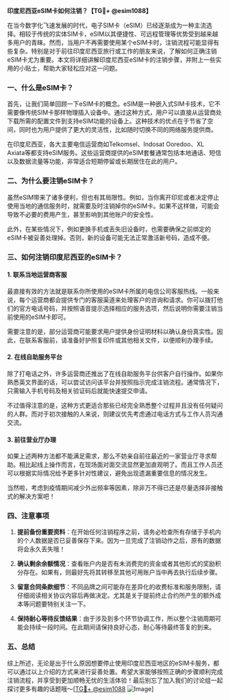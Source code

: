 **印度尼西亚eSIM卡如何注销？【TG💪+ @esim1088】**

在当今数字化飞速发展的时代，电子SIM卡（eSIM）已经逐渐成为一种主流选择。相较于传统的实体SIM卡，eSIM以其便捷性、可远程管理等优势受到越来越多用户的青睐。然而，当用户不再需要使用某个eSIM卡时，注销流程可能显得有些复杂。特别是对于前往印度尼西亚旅行或工作的朋友来说，了解如何正确注销eSIM卡尤为重要。本文将详细讲解印度尼西亚eSIM卡的注销步骤，并附上一些实用的小贴士，帮助大家轻松应对这一问题。

### 一、什么是eSIM卡？

首先，让我们简单回顾一下eSIM卡的概念。eSIM是一种嵌入式SIM卡技术，它不需要像传统SIM卡那样物理插入设备中。通过这种方式，用户可以直接从运营商处下载所需的配置文件到支持eSIM功能的设备上。这种技术的优点在于节省了空间，同时也为用户提供了更大的灵活性，比如随时切换不同的网络服务提供商。

在印度尼西亚，各大主要电信运营商如Telkomsel、Indosat Ooredoo、XL Axiata等都支持eSIM服务。这些运营商提供的eSIM套餐通常包括本地通话、短信以及数据流量等功能，非常适合短期停留或长期居住在此的用户。

### 二、为什么要注销eSIM卡？

虽然eSIM带来了诸多便利，但也有其局限性。例如，当你离开印尼或者决定停止使用当地的通信服务时，就需要及时注销掉你的eSIM卡。如果不这样做，可能会导致不必要的费用产生，甚至影响到其他账户的安全性。

此外，在某些情况下，例如更换手机或丢失旧设备时，也需要确保之前绑定的eSIM卡被妥善处理掉。否则，新的设备可能无法正常激活新号码，造成不便。

### 三、如何注销印度尼西亚的eSIM卡？

#### 1. 联系当地运营商客服

最直接有效的方法就是联系你所使用的eSIM卡所属的电信公司客服热线。一般来说，每个运营商都会提供专门的客服渠道来处理客户的咨询和请求。你可以拨打他们的官方电话号码，并按照语音提示选择相应的服务选项，然后说明你需要注销当前使用的eSIM卡即可。

需要注意的是，部分运营商可能要求用户提供身份证明材料以确认身份真实性。因此，在联系客服前，请准备好护照复印件或其他相关文件，以便顺利办理手续。

#### 2. 在线自助服务平台

除了打电话之外，许多运营商还推出了在线自助服务平台供客户自行操作。如果你熟悉英文界面的话，可以尝试访问该平台并按照指示完成注销流程。通常情况下，只需输入手机号码及相关验证码后就能快速提交申请。

不过值得注意的是，这种方式更适合那些已经完全熟悉整个过程并且没有任何疑问的人群。而对于初次接触的人来说，则建议优先考虑通过电话方式与工作人员沟通交流。

#### 3. 前往营业厅办理

如果上述两种方法都不能满足需求，那么不妨亲自前往最近的一家营业厅寻求帮助。相比起线上操作而言，在现场面对面交流显然更加直观明了。而且工作人员还可以根据实际情况给予更多针对性建议，避免出现遗漏重要信息的情况发生。

当然啦，考虑到疫情期间减少外出频率等因素，除非万不得已还是尽量选择非接触式的解决方案吧！

### 四、注意事项

1. **提前备份重要资料**：在开始任何注销程序之前，请务必检查所有存储于手机内的个人数据是否已妥善保存下来。因为一旦完成了注销动作之后，原有的数据将会永久丢失哦！

2. **确认剩余余额情况**：查看账户内是否有未消费完的资金或者其他形式的奖励积分存在。如果有，则最好先将其转移至其他可用账户当中再去执行后续步骤。

3. **留意合同条款细节**：不同品牌之间可能存在差异化的收费标准和服务限制，请仔细阅读相关协议内容后再做决定。尤其是关于提前终止合约所产生的额外成本等问题要特别关注一下。

4. **保持耐心等待反馈结果**：由于涉及到多个环节协调工作，所以整个注销周期可能会持续一段时间。在此期间请保持良好心态，耐心等待最终答复的到来。

### 五、总结

综上所述，无论是出于什么原因想要停止使用印度尼西亚地区的eSIM卡服务，都可以通过以上介绍的方式来进行妥善处置。希望大家能够按照正确的步骤顺利完成注销流程，并享受到更加顺畅无忧的生活体验！最后别忘了加入我们的讨论组一起探讨更多有趣的话题哦～[[TG💪+ @esim1088](https://t.me/s/esim1088) ![Image](https://i.postimg.cc/4NQfJmqS/Snipaste-2025-05-13-00-14-12.png)]